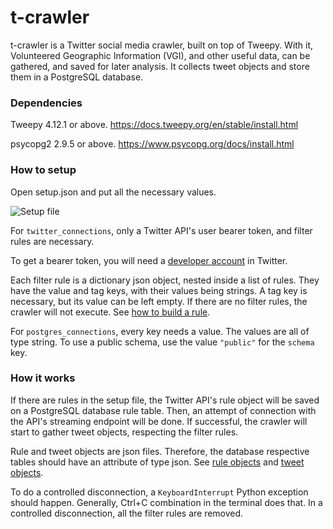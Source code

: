 # t-crawler
t-crawler is a Twitter social media crawler, built on top of Tweepy. With it, Volunteered Geographic Information (VGI), and other useful data, can be gathered, and saved for later analysis. It collects tweet objects and store them in a PostgreSQL database.

### Dependencies
Tweepy 4.12.1 or above.
https://docs.tweepy.org/en/stable/install.html

psycopg2 2.9.5 or above.
https://www.psycopg.org/docs/install.html

### How to setup
Open setup.json and put all the necessary values. 

![Setup file](https://user-images.githubusercontent.com/92861897/233638035-f8985b23-5527-4237-8cc9-b48d7a5c84d6.png)

For `twitter_connections`, only a Twitter API's user bearer token, and filter rules are necessary.

To get a bearer token, you will need a [developer account](https://developer.twitter.com/en/docs/tutorials/step-by-step-guide-to-making-your-first-request-to-the-twitter-api-v2) in Twitter.

Each filter rule is a dictionary json object, nested inside a list of rules. They have the value and tag keys, with their values being strings. A tag key is necessary, but its value can be left empty. If there are no filter rules, the crawler will not execute. See [how to build a rule](https://developer.twitter.com/en/docs/twitter-api/tweets/filtered-stream/integrate/build-a-rule). 


For `postgres_connections`, every key needs a value. The values are all of type string. 
To use a public schema, use the value `"public"` for the `schema` key.

### How it works

If there are rules in the setup file, the Twitter API's rule object will be saved on a PostgreSQL database rule table. Then, an attempt of connection with the API's streaming endpoint will be done. If successful, the crawler will start to gather tweet objects, respecting the filter rules.

Rule and tweet objects are json files. Therefore, the database respective tables should have an attribute of type json.
See [rule objects](https://developer.twitter.com/en/docs/twitter-api/tweets/filtered-stream/api-reference/get-tweets-search-stream-rules) and
[tweet objects](https://developer.twitter.com/en/docs/twitter-api/data-dictionary/object-model/tweet).

To do a controlled disconnection, a `KeyboardInterrupt` Python exception should happen. Generally, Ctrl+C combination in the terminal does that.
In a controlled disconnection, all the filter rules are removed.

